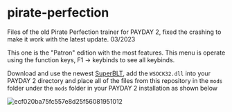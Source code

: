 # pirate-perfection
Files of the old Pirate Perfection trainer for PAYDAY 2, fixed the crashing to make it work with the latest update. 03/2023

This one is the "Patron" edition with the most features. This menu is operate using the function keys, F1 -> keybinds to see all keybinds.

Download and use the newest [SuperBLT](https://superblt.znix.xyz/), add the `WSOCK32.dll` into your PAYDAY 2 directory and place all of the files from this repository in the `mods` folder under the `mods` folder in your PAYDAY 2 installation as shown below

![ecf020ba75fc557e8d25f56081951012](https://user-images.githubusercontent.com/54209182/224561446-aaddeaf1-a2e1-40f0-9a6a-d13e4adfac1f.png)
